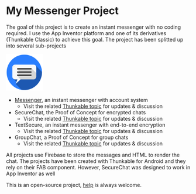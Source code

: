 # My Messenger Project

The goal of this project is to create an instant messenger with no coding required. I use the App Inventor platform and one of its derivatives (Thunkable Classic) to achieve this goal.
The project has been splitted up into several sub-projects

<img src="assets/logo_round.png" width="100">

* [Messenger](tree/master/Messenger), an instant messenger with account system
   * Visit the related [Thunkable topic](https://community.thunkable.com/t/preview-textme-another-thunkable-instant-messenger/10465) for updates & discussion
* SecureChat, the Proof of Concept for encrypted chats
   * Visit the related [Thunkable topic](https://community.thunkable.com/t/secure-chat-proof-of-concept/18016) for updates & discussion
* TextSecure, an instant messenger with end-to-end encryption
   * Visit the related [Thunkable topic](https://community.thunkable.com/t/textsecure-a-secure-instant-messenger-made-with-thunkable/27718) for updates & discussion
* GroupChat, a Proof of Concept for group chats
   * Visit the related [Thunkable topic](https://community.thunkable.com/t/groupchat-an-encrypted-group-chat-proof-of-concept/89570) for updates & discussion

All projects use Firebase to store the messages and HTML to render the chat. The projects have been created with Thunkable 
for Android and they rely on their FAB component. However, SecureChat was designed to work in App Inventor as well

This is an open-source project, [help](.github/CONTRIBUTING.md) is always welcome.
